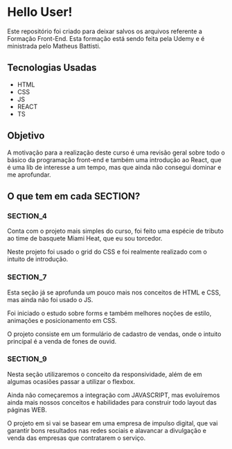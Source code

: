 # Hello User!
Este repositório foi criado para deixar salvos os arquivos referente a Formação Front-End. Esta formação está sendo feita pela Udemy e é ministrada pelo Matheus Battisti.

## Tecnologias Usadas
- HTML
- CSS
- JS
- REACT
- TS

## Objetivo
A motivação para a realização deste curso é uma revisão geral sobre todo o básico da programação front-end e também uma introdução ao React, que é uma lib de interesse a um tempo, mas que ainda não consegui dominar e me aprofundar. 

## O que tem em cada SECTION?

### SECTION_4

Conta com o projeto mais simples do curso, foi feito uma espécie de tributo ao time de basquete Miami Heat, que eu sou torcedor. 

Neste projeto foi usado o grid do CSS e foi realmente realizado com o intuito de introdução.

### SECTION_7

Esta seção já se aprofunda um pouco mais nos conceitos de HTML e CSS, mas ainda não foi usado o JS.

Foi iniciado o estudo sobre forms e também melhores noções de estilo, animações e posicionamento em CSS.

O projeto consiste em um formulário de cadastro de vendas, onde o intuito principal é a venda de fones de ouvid.

### SECTION_9

Nesta seção utilizaremos o conceito da responsividade, além de em algumas ocasiões passar a utilizar o flexbox. 

Ainda não começaremos a integração com JAVASCRIPT, mas evoluíremos ainda mais nossos conceitos e habilidades para construir todo layout das páginas WEB.

O projeto em si vai se basear em uma empresa de impulso digital, que vai garantir bons resultados nas redes sociais e alavancar a divulgação e venda das empresas que contratarem o serviço.